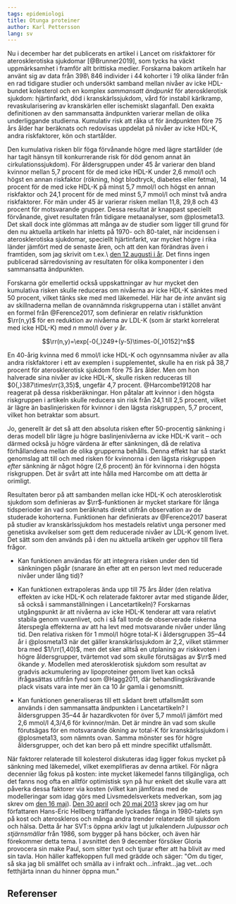 ```yaml
---
tags: epidemiologi
title: Otunga proteiner
author: Karl Pettersson
lang: sv
---
```


Nu i december har det publicerats en artikel i Lancet om riskfaktorer
för aterosklerotiska sjukdomar [@Brunner2019], som tycks ha väckt
uppmärksamhet i framför allt brittiska medier. Forskarna bakom
artikeln har använt sig av data från 398\ 846 individer i 44 kohorter
i 19 olika länder från en rad tidigare studier och undersökt samband
mellan nivåer av icke HDL-bundet kolesterol och en komplex *sammansatt
ändpunkt* för aterosklerotisk sjukdom: hjärtinfarkt, död i
kranskärlssjukdom, vård för instabil kärlkramp, revaskularisering av
kranskärlen eller ischemiskt slaganfall. Den exakta definitionen av
den sammansatta ändpunkten varierar mellan de olika underliggande
studierna. Kumulativ risk att råka ut för ändpunkten före 75 års ålder
har beräknats och redovisas uppdelat på nivåer av icke HDL-K, andra
riskfaktorer, kön och startålder.

Den kumulativa risken blir föga förvånande högre med lägre startålder
(de har tagit hänsyn till konkurrerande risk för död genom annat än
cirkulationssjukdom). För åldersgruppen under 45 år varierar den bland
kvinnor mellan 5,7 procent för de med icke HDL-K under 2,6 mmol/l och
högst en annan riskfaktor (rökning, högt blodtryck, diabetes eller
fetma), 14 procent för de med icke HDL-K på minst 5,7 mmol/l och högst
en annan riskfaktor och 24,1 procent för de med minst 5,7 mmol/l och
minst två andra riskfaktorer. För män under 45 är varierar risken
mellan 11,8, 29,8 och 43 procent för motsvarande grupper. Dessa
resultat är knappast speciellt förvånande, givet resultaten från
tidigare metaanalyser, som @plosmeta13. Det skall dock inte glömmas
att många av de studier som ligger till grund för den nu aktuella
artikeln har inletts på 1970- och 80-talet, när incidensen i
aterosklerotiska sjukdomar, speciellt hjärtinfarkt, var mycket högre i
rika länder jämfört med de senaste åren, och att den kan förändras
även i framtiden, som jag skrivit om t.ex.\ [den 12 augusti i
år](2019-08-12-nedgang.html). Det finns ingen publicerad
särredovisning av resultaten för olika komponenter i den sammansatta
ändpunkten.

Forskarna gör emellertid också uppskattningar av hur mycket den
kumulativa risken skulle reduceras om nivåerna av icke HDL-K sänktes
med 50 procent, vilket tänks ske med med läkemedel. Här har de *inte*
använt sig av skillnaderna mellan de ovannämnda riskgrupperna utan i
stället använt en formel från @Ference2017, som definierar en relativ
riskfunktion $\rr(n,y)$ för en reduktion av nivåerna av LDL-K (som är
starkt korrelerat med icke HDL-K) med $n$ mmol/l över $y$ år.

$$\rr(n,y)=\exp[-0{,}249+(y-5)\times-0{,}0152]^n$$

En 40-årig kvinna med 6 mmol/l icke HDL-K och ogynnsamma nivåer av
alla andra riskfaktorer i ett av exemplen i supplementet, skulle ha en
risk på 38,7 procent för aterosklerotisk sjukdom före 75 års ålder.
Men om hon halverade sina nivåer av icke HDL-K, skulle risken
reduceras till $0{,}387\times\rr(3,35)$, ungefär 4,7 procent.
@Harcombe191208 har reagerat på dessa riskberäkningar. Hon påtalar att
kvinnor i den högsta riskgruppen i artikeln skulle reducera sin risk
från 24,1 till 2,5 procent, vilket är lägre än baslinjerisken för
kvinnor i den lägsta riskgruppen, 5,7 procent, vilket hon betraktar
som absurt.

Jo, generellt är det så att den absoluta risken efter
50-procentig sänkning i deras modell blir lägre ju högre
baslinjenivåerna av icke HDL-K varit – och därmed också ju högre värdena
är efter sänkningen, då de relativa förhållandena mellan de olika
grupperna behålls. Denna effekt har så starkt genomslag att till
och med risken för kvinnorna i den lägsta riskgruppen *efter*
sänkning är något högre (2,6 procent) än för kvinnorna i den
högsta riskgruppen. Det är svårt att inte hålla med Harcombe
om att detta är orimligt.

Resultaten beror på att sambanden mellan icke HDL-K och
aterosklerotisk sjukdom som definieras av $\rr$-funktionen är mycket
starkare för långa tidsperioder än vad som beräknats direkt utifrån
observation av de studerade kohorterna. Funktionen har definierats
av @Ference2017 baserat på studier av kranskärlssjukdom hos
mestadels relativt unga personer med genetiska avvikelser som gett
dem reducerade nivåer av LDL-K genom livet. Det sätt som den
används på i den nu aktuella artikeln ger upphov till flera frågor.

* Kan funktionen användas för att integrera risken under den tid
  sänkningen pågår (snarare än efter att en person levt med
  reducerade nivåer under lång tid)?

* Kan funktionen extrapoleras ända upp till 75 års ålder (den
  relativa effekten av icke HDL-K och relaterade faktorer avtar
  med stigande ålder, så också i sammanställningen i
  Lancetartikeln)? Forskarnas utgångspunkt är att nivåerna av 
  icke HDL-K tenderar att vara relativt stabila genom vuxenlivet,
  och i så fall torde de observerade riskerna återspegla effekterna
  av att ha levt med motsvarande nivåer under lång tid. Den
  relativa risken för 1 mmol/l högre total-K i åldersgruppen
  35–44 år i @plosmeta13 när det gäller kranskärlssjukdom är 2,2,
  vilket stämmer bra med $1/\rr(1,40)$, men det sker alltså en
  utplaning av riskkvoten i högre åldersgrupper, tvärtemot vad
  som skulle förutsägas av $\rr$ med ökande $y$. Modellen med
  aterosklerotisk sjukdom som resultat av gradvis ackumulering av
  lipoproteiner genom livet kan också ifrågasättas utifrån 
  fynd som @Hagg2011, där behandlingskrävande plack
  visats vara inte mer än ca 10 år gamla i genomsnitt.

* Kan funktionen generaliseras till ett sådant brett utfallsmått
  som används i den sammansatta ändpunkten i Lancetartikeln?
  I åldersgruppen 35–44 år hazardkvoten för över 5,7 mmol/l
  jämfört med 2,6 mmol/l 4,3/4,6 för kvinnor/män. Det är mindre
  än vad som skulle förutsägas för en  motsvarande ökning av 
  total-K för kranskärlssjukdom i @plosmeta13, som nämnts ovan.
  Samma mönster ses för högre åldersgrupper, och det kan bero på
  ett mindre specifikt utfallsmått.

När faktorer relaterade till kolesterol diskuteras idag ligger
fokus mycket på sänkning med läkemedel, vilket exemplifieras av
denna artikel. För några decennier låg fokus på kosten: inte mycket
läkemedel fanns tillgängliga, och det fanns nog ofta en alltför
optimistisk syn på hur enkelt det skulle vara att påverka dessa
faktorer via kosten (vilket kan jämföras med de modelleringar
som idag görs med Livsmedelsverkets medverkan, som jag skrev om
[den 16 maj](2019-05-16-frukt.html)).
[Den 30 april](https://diversepedanteri.blogspot.com/2013/04/forkalkningens-atertag.html)
och [20 maj 2013](http://diversepedanteri.blogspot.com/2013/05/ohalsosam-lasning.html)
skrev jag om hur författaren Hans-Eric Hellberg träffande lyckades
fånga in 1980-talets syn på kost och ateroskleros och många andra
trender relaterade till sjukdom och hälsa. Detta år har SVT:s öppna
arkiv lagt ut julkalendern *Julpussar och stjärnsmällar* från 1986,
som bygger på hans böcker, och även här förekommer detta tema. I
avsnittet den 9 december försöker Gloria provocera sin make Paul, som
sitter tyst och tjurar efter att ha blivit av med sin tavla. Hon
häller kaffekoppen full med grädde och säger: "Om du tiger, så ska jag
bli smällfet och smälla av i infrakt och...infrakt...jag vet...och
fetthjärta innan du hinner öppna mun."

## Referenser
